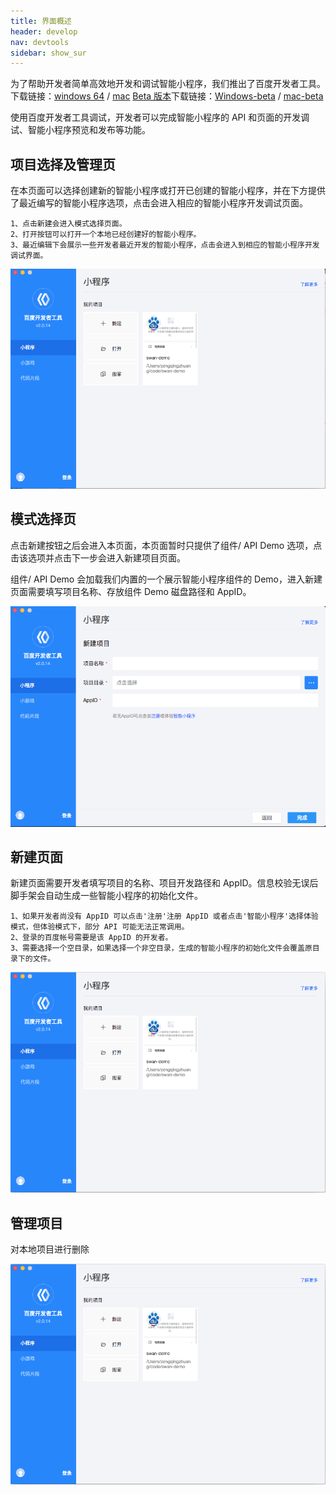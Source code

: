 ```yaml
---
title: 界面概述
header: develop
nav: devtools
sidebar: show_sur
---
```

为了帮助开发者简单高效地开发和调试智能小程序，我们推出了百度开发者工具。
下载链接：[windows 64](http://smartprogram.baidu.com/mappconsole/api/devDownload?system=windows&type=online) / [mac](http://smartprogram.baidu.com/mappconsole/api/devDownload?system=mac&type=online)
<a href="http://smartprogram.baidu.com/docs/develop/devtools/beta/">Beta 版本</a>下载链接：[Windows-beta](http://smartprogram.baidu.com/mappconsole/api/devDownload?system=windows&type=beta) / [mac-beta](http://smartprogram.baidu.com/mappconsole/api/devDownload?system=mac&type=beta)

使用百度开发者工具调试，开发者可以完成智能小程序的 API 和页面的开发调试、智能小程序预览和发布等功能。

## 项目选择及管理页

在本页面可以选择创建新的智能小程序或打开已创建的智能小程序，并在下方提供了最近编写的智能小程序选项，点击会进入相应的智能小程序开发调试页面。


    1、点击新建会进入模式选择页面。
    2、打开按钮可以打开一个本地已经创建好的智能小程序。
    3、最近编辑下会展示一些开发者最近开发的智能小程序，点击会进入到相应的智能小程序开发调试界面。


![图片](../../../img/tool/工具01.png)


## 模式选择页


 点击新建按钮之后会进入本页面，本页面暂时只提供了组件/ API Demo 选项，点击该选项并点击下一步会进入新建项目页面。


 组件/ API Demo 会加载我们内置的一个展示智能小程序组件的 Demo，进入新建页面需要填写项目名称、存放组件 Demo 磁盘路径和 AppID。

![图片](../../../img/tool/工具02.png)

## 新建页面


新建页面需要开发者填写项目的名称、项目开发路径和 AppID。信息校验无误后脚手架会自动生成一些智能小程序的初始化文件。


    1、如果开发者尚没有 AppID 可以点击'注册'注册 AppID 或者点击'智能小程序'选择体验模式，但体验模式下，部分 API 可能无法正常调用。
    2、登录的百度帐号需要是该 AppID 的开发者。
    3、需要选择一个空目录，如果选择一个非空目录，生成的智能小程序的初始化文件会覆盖原目录下的文件。

 ![图片](../../../img/tool/工具03.png)


## 管理项目


对本地项目进行删除

 ![图片](../../../img/tool/工具04.png)
